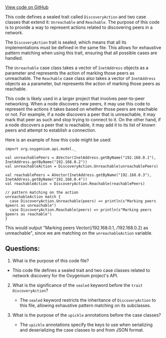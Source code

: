 [View code on GitHub](https://github.com/oxygenium/oxygenium/api/src/main/scala/org/oxygenium/api/model/DiscoveryAction.scala)

This code defines a sealed trait called `DiscoveryAction` and two case classes that extend it: `Unreachable` and `Reachable`. The purpose of this code is to provide a way to represent actions related to discovering peers in a network. 

The `DiscoveryAction` trait is sealed, which means that all its implementations must be defined in the same file. This allows for exhaustive pattern matching when using this trait, ensuring that all possible cases are handled. 

The `Unreachable` case class takes a vector of `InetAddress` objects as a parameter and represents the action of marking those peers as unreachable. The `Reachable` case class also takes a vector of `InetAddress` objects as a parameter, but represents the action of marking those peers as reachable. 

This code is likely used in a larger project that involves peer-to-peer networking. When a node discovers new peers, it may use this code to represent the actions it takes based on whether those peers are reachable or not. For example, if a node discovers a peer that is unreachable, it may mark that peer as such and stop trying to connect to it. On the other hand, if a node discovers a peer that is reachable, it may add it to its list of known peers and attempt to establish a connection. 

Here is an example of how this code might be used:

```
import org.oxygenium.api.model._

val unreachablePeers = AVector(InetAddress.getByName("192.168.0.1"), InetAddress.getByName("192.168.0.2"))
val unreachableAction = DiscoveryAction.Unreachable(unreachablePeers)

val reachablePeers = AVector(InetAddress.getByName("192.168.0.3"), InetAddress.getByName("192.168.0.4"))
val reachableAction = DiscoveryAction.Reachable(reachablePeers)

// pattern matching on the action
unreachableAction match {
  case DiscoveryAction.Unreachable(peers) => println(s"Marking peers $peers as unreachable")
  case DiscoveryAction.Reachable(peers) => println(s"Marking peers $peers as reachable")
}
``` 

This would output "Marking peers Vector(/192.168.0.1, /192.168.0.2) as unreachable", since we are matching on the `unreachableAction` variable.
## Questions: 
 1. What is the purpose of this code file?
   - This code file defines a sealed trait and two case classes related to network discovery for the Oxygenium project's API.

2. What is the significance of the `sealed` keyword before the `trait DiscoveryAction`?
   - The `sealed` keyword restricts the inheritance of `DiscoveryAction` to this file, allowing exhaustive pattern matching on its subclasses.

3. What is the purpose of the `upickle` annotations before the case classes?
   - The `upickle` annotations specify the keys to use when serializing and deserializing the case classes to and from JSON format.